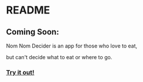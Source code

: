 # README

## Coming Soon:

Nom Nom Decider is an app for those who love to eat, 

but can't decide what to eat or where to go. 

### [Try it out!](https://nom-nom-decider.herokuapp.com/)